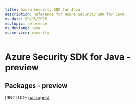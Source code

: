 ```yaml
---
title: Azure Security SDK for Java
description: Reference for Azure Security SDK for Java
ms.date: 09/15/2025
ms.topic: reference
ms.devlang: java
ms.service: security
---
```

# Azure Security SDK for Java - preview
## Packages - preview
[!INCLUDE [packages](security-index.md)]